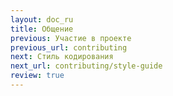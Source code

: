 ```yaml
---
layout: doc_ru
title: Общение
previous: Участие в проекте
previous_url: contributing
next: Стиль кодирования
next_url: contributing/style-guide
review: true
---
```

